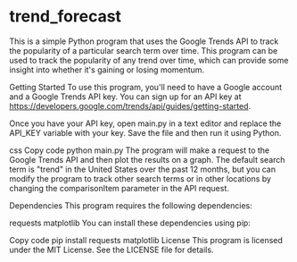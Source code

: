 # trend_forecast
This is a simple Python program that uses the Google Trends API to track the popularity of a particular search term over time. This program can be used to track the popularity of any trend over time, which can provide some insight into whether it's gaining or losing momentum.

Getting Started
To use this program, you'll need to have a Google account and a Google Trends API key. You can sign up for an API key at https://developers.google.com/trends/api/guides/getting-started.

Once you have your API key, open main.py in a text editor and replace the API_KEY variable with your key. Save the file and then run it using Python.

css
Copy code
python main.py
The program will make a request to the Google Trends API and then plot the results on a graph. The default search term is "trend" in the United States over the past 12 months, but you can modify the program to track other search terms or in other locations by changing the comparisonItem parameter in the API request.

Dependencies
This program requires the following dependencies:

requests
matplotlib
You can install these dependencies using pip:

Copy code
pip install requests matplotlib
License
This program is licensed under the MIT License. See the LICENSE file for details.
